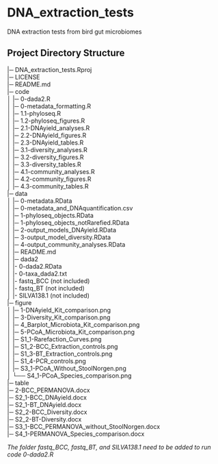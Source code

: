 # DNA_extraction_tests

DNA extraction tests from bird gut microbiomes

## Project Directory Structure

|─ DNA_extraction_tests.Rproj  
|─ LICENSE  
|─ README.md  
|─ code  
│   |─ 0-dada2.R  
│   |─ 0-metadata_formatting.R  
│   |─ 1.1-phyloseq.R  
│   |─ 1.2-phyloseq_figures.R  
│   |─ 2.1-DNAyield_analyses.R  
│   |─ 2.2-DNAyield_figures.R  
│   |─ 2.3-DNAyield_tables.R  
│   |─ 3.1-diversity_analyses.R  
│   |─ 3.2-diversity_figures.R  
│   |─ 3.3-diversity_tables.R  
│   |─ 4.1-community_analyses.R  
│   |─ 4.2-community_figures.R  
│   |─ 4.3-community_tables.R  
|─ data  
│   |─ 0-metadata.RData  
│   |─ 0-metadata_and_DNAquantification.csv  
│   |─ 1-phyloseq_objects.RData  
│   |─ 1-phyloseq_objects_notRarefied.RData  
│   |─ 2-output_models_DNAyield.RData  
│   |─ 3-output_model_diversity.RData  
│   |─ 4-output_community_analyses.RData  
│   |─ README.md  
│   |─ dada2  
│       |- 0-dada2.RData  
│       |- 0-taxa_dada2.txt  
│       |- fastq_BCC (not included)  
│       |- fastq_BT (not included)  
│       |- SILVA138.1 (not included)  
|─ figure  
│   |─ 1-DNAyield_Kit_comparison.png  
│   |─ 3-Diversity_Kit_comparison.png  
│   |─ 4_Barplot_Microbiota_Kit_comparison.png  
│   |─ 5-PCoA_Microbiota_Kit_comparison.png  
│   |─ S1_1-Rarefaction_Curves.png  
│   |─ S1_2-BCC_Extraction_controls.png  
│   |─ S1_3-BT_Extraction_controls.png  
│   |─ S1_4-PCR_controls.png  
│   |─ S3_1-PCoA_Without_StoolNorgen.png  
│   └── S4_1-PCoA_Species_comparison.png  
|─ table  
    |─ 2-BCC_PERMANOVA.docx  
    |─ S2_1-BCC_DNAyield.docx  
    |─ S2_1-BT_DNAyield.docx  
    |─ S2_2-BCC_Diversity.docx  
    |─ S2_2-BT-Diversity.docx  
    |─ S3_1-BCC_PERMANOVA_without_StoolNorgen.docx  
    |─ S4_1-PERMANOVA_Species_comparison.docx  
    
*The folder fastq_BCC, fastq_BT, and SILVA138.1 need to be added to run code 0-dada2.R*
